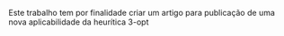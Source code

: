 Este trabalho tem por finalidade criar um artigo para publicação de uma nova aplicabilidade da heurítica 3-opt